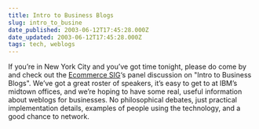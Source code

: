 ```yaml
---
title: Intro to Business Blogs
slug: intro_to_busine
date_published: 2003-06-12T17:45:28.000Z
date_updated: 2003-06-12T17:45:28.000Z
tags: tech, weblogs
---
```


If you’re in New York City and you’ve got time tonight, please do come by and check out the [Ecommerce SIG](http://ecommercesig.com/)‘s panel discussion on "Intro to Business Blogs". We’ve got a great roster of speakers, it’s easy to get to at IBM’s midtown offices, and we’re hoping to have some real, useful information about weblogs for businesses. No philosophical debates, just practical implementation details, examples of people using the technology, and a good chance to network.
